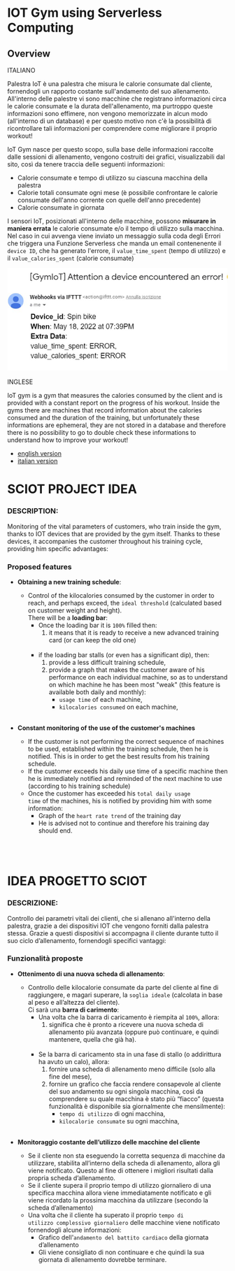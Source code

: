 # IOT Gym using Serverless Computing

## Overview

ITALIANO

Palestra IoT è una palestra che misura le calorie consumate dal cliente, fornendogli un rapporto costante sull'andamento del suo allenamento.
All'interno delle palestre vi sono macchine che registrano informazioni circa le calorie consumate e la durata dell'allenamento, ma purtroppo queste informazioni sono effimere, non vengono memorizzate in alcun modo (all'interno di un database) e per questo motivo non c'è la possibilità di ricontrollare tali informazioni per comprendere come migliorare il proprio workout!

IoT Gym nasce per questo scopo, sulla base delle informazioni raccolte dalle sessioni di allenamento, vengono costruiti dei grafici, visualizzabili dal sito, così da tenere traccia delle seguenti informazioni:

* Calorie consumate e tempo di utilizzo su ciascuna macchina della palestra
* Calorie totali consumate ogni mese (è possibile confrontare le calorie consumate dell'anno corrente con quelle dell'anno precedente)
* Calorie consumate in giornata

I sensori IoT, posizionati all'interno delle macchine, possono **misurare in maniera errata** le calorie consumate e/o il tempo di utilizzo sulla macchina. Nel caso in cui avvenga viene inviato un messaggio sulla coda degli Errori che triggera una Funzione Serverless che manda un email contenenente il <code>device ID</code>, che ha generato l'errore, il <code>value_time_spent</code> (tempo di utilizzo) e il <code>value_calories_spent</code> (calorie consumate)

![loading...](./images/IFTTT.png)

INGLESE

IoT gym is a gym that measures the calories consumed by the client and is provided with a constant report on the progress of his workout.
Inside the gyms there are machines that record information about the calories consumed and the duration of the training, but unfortunately these informations are ephemeral, they are not stored in a database and therefore there is no possibility to go to double check these informations to understand how to improve your workout!












* [english version](#sciot-project-idea)
* [italian version](#idea-progetto-sciot)


# SCIOT PROJECT IDEA

### DESCRIPTION:
Monitoring of the vital parameters of customers, who train inside the gym, thanks to IOT devices that are provided by the gym itself. Thanks to these devices, it accompanies the customer throughout his training cycle, providing him specific advantages:

### Proposed features

* **Obtaining a new training schedule**:
	* Control of the kilocalories consumed by the customer in order to reach, and perhaps exceed, the <code>ideal threshold</code> (calculated based on customer weight and height).\
	There will be a **loading bar**:
		* Once the loading bar it is <code>100%</code> filled then:
			1. it means that it is ready to receive a new advanced training card (or can keep the old one)
			<br></br>
		* if the loading bar stalls (or even has a significant dip), then:
			1. provide a less difficult training schedule,
			2. provide a graph that makes the customer aware of his performance on each individual machine, so as to understand on which machine he has been most "weak" (this feature is available both daily and monthly):
				* <code>usage time</code> of each machine,
				* <code>kilocalories consumed</code> on each machine,
				<br></br>
                
* **Constant monitoring of the use of the customer's machines**
	* If the customer is not performing the correct sequence of machines to be used, established within the training schedule, then he is notified. This is in order to get the best results from his training schedule.
	* If the customer exceeds his daily use time of a specific machine then he is immediately notified and reminded of the next machine to use (according to his training schedule)
	* Once the customer has exceeded his <code>total daily usage time</code> of the machines, his is notified by providing him with some information:
		* Graph of the <code>heart rate trend</code> of the training day
		* He is advised not to continue and therefore his training day should end.
<br></br>
<br></br>

# IDEA PROGETTO SCIOT

### DESCRIZIONE:
Controllo dei parametri vitali dei clienti, che si allenano all'interno della palestra, grazie a dei dispositivi IOT che vengono forniti dalla palestra stessa. Grazie a questi dispositivi si accompagna il cliente durante tutto il suo ciclo d’allenamento, fornendogli specifici vantaggi:

### Funzionalità proposte

*  **Ottenimento di una nuova scheda di allenamento**:
	* Controllo delle kilocalorie consumate da parte del cliente al fine di raggiungere, e magari superare, la <code>soglia ideale</code> (calcolata in base al peso e all’altezza del cliente).\
	Ci sarà una **barra di carimento**:
		* Una volta che la barra di caricamento è riempita al <code>100%</code>, allora:
			1. significa che è pronto a ricevere una nuova scheda di allenamento più avanzata (oppure può continuare, e quindi mantenere, quella che già ha).
			<br></br>
		* Se la barra di caricamento sta in una fase di stallo (o addirittura ha avuto un calo), allora:
			1. fornire una scheda di allenamento meno difficile (solo alla fine del mese),
			2. fornire un grafico che faccia rendere consapevole al cliente del suo andamento su ogni singola macchina, così da comprendere su quale macchina è stato più “fiacco” (questa funzionalità è disponibile sia giornalmente che mensilmente):
				*  <code>tempo di utilizzo</code> di ogni macchina,
				*  <code>kilocalorie consumate</code> su ogni macchina,
				<br></br>
 
*  **Monitoraggio costante dell’utilizzo delle macchine del cliente**
	* Se il cliente non sta eseguendo la corretta sequenza di macchine da utilizzare, stabilita all’interno della scheda di allenamento, allora gli viene notificato. Questo al fine di ottenere i migliori risultati dalla propria scheda d’allenamento.
	* Se il cliente supera il proprio tempo di utilizzo giornaliero di una specifica macchina allora viene immediatamente notificato e gli viene ricordato la prossima macchina da utilizzare (secondo la scheda d’allenamento)
	* Una volta che il cliente ha superato il proprio <code>tempo di utilizzo complessivo giornaliero</code> delle macchine viene notificato fornendogli alcune informazioni:
		* Grafico dell'<code>andamento del battito cardiaco</code>  della giornata d’allenamento
		* Gli viene consigliato di non continuare e che quindi la sua giornata di allenamento dovrebbe terminare.